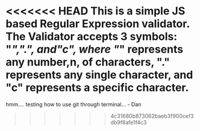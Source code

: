 <<<<<<< HEAD
This is a simple JS based Regular Expression validator. The Validator accepts 3 symbols: "*",".", and"c", where "*" represents any number,n, of characters, "." represents any single character, and "c" represents a specific character.
=======
hmm.... testing how to use git through terminal... - Dan
>>>>>>> 4c31680b873062baeb3f900cef3db9f8afe1f4c3
